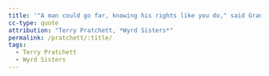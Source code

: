 ```yaml
---
title: '"A man could go far, knowing his rights like you do," said Granny. "But right now he should go home."'
cc-type: quote
attribution: "Terry Pratchett, *Wyrd Sisters*"
permalink: /pratchett/:title/
tags:
  - Terry Pratchett
  - Wyrd Sisters
---
```


